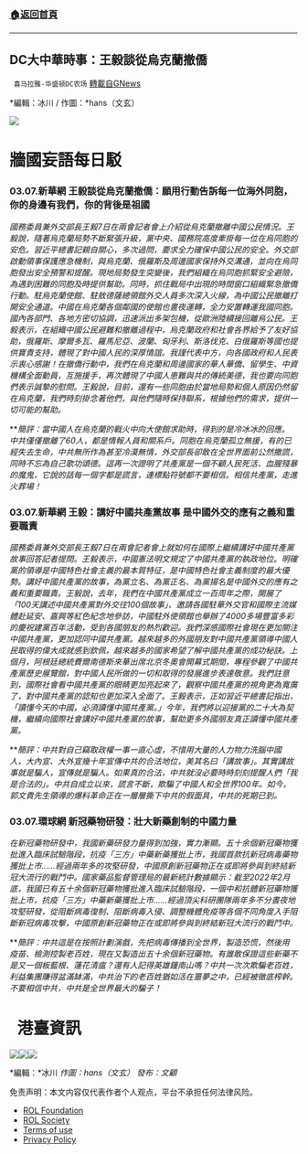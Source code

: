 ###  [:house:返回首頁](https://github.com/ourhimalayas/txt)
---


## DC大中華時事：王毅談從烏克蘭撤僑
` 喜马拉雅-华盛顿DC农场` [轉載自GNews](https://gnews.org/zh-hans/2120827/)

*編輯：冰川 / 作圖：*hans（文玄）

![](http://himalayawashingtondc.org/wp-content/uploads/2021/08/ScreenShot-2021-08-01-at-17.25.09@2x.png)

#   牆國妄語每日駁

### **03.07.新華網 王毅談從烏克蘭撤僑：願用行動告訴每一位海外同胞，你的身邊有我們，你的背後是祖國**

*國務委員兼外交部長王毅7日在兩會記者會上介紹從烏克蘭撤離中國公民情況。王毅說，隨著烏克蘭局勢不斷緊張升級，黨中央、國務院高度牽掛每一位在烏同胞的安危。習近平總書記親自關心，多次過問，要求全力確保中國公民的安全。外交部啟動領事保護應急機制，與烏克蘭、俄羅斯及周邊國家保持外交溝通，並向在烏同胞發出安全預警和提醒。現地局勢發生突變後，我們組織在烏同胞抓緊安全避險，為遇到困難的同胞及時提供幫助。同時，抓住戰局中出現的時間窗口組織緊急撤僑行動。駐烏克蘭使館、駐敖德薩總領館外交人員多次深入火線，為中國公民撤離打開安全通道。中國在烏克蘭各個鄰國的使館也晝夜運轉，全力安置轉運我國同胞。國內各部門、各地方密切協調，迅速派出多架包機，從歐洲陸續接回離烏公民。王毅表示，在組織中國公民避難和撤離過程中，烏克蘭政府和社會各界給予了友好協助，俄羅斯、摩爾多瓦、羅馬尼亞、波蘭、匈牙利、斯洛伐克、白俄羅斯等國也提供寶貴支持，體現了對中國人民的深厚情誼。我謹代表中方，向各國政府和人民表示衷心感謝！在撤僑行動中，我們在烏克蘭和周邊國家的華人華僑、留學生、中資機構全面動員，互施援手，再次體現了中國人患難與共的傳統美德，我也要向同胞們表示誠摯的慰問。王毅說，目前，還有一些同胞由於當地局勢和個人原因仍然留在烏克蘭，我們時刻掛念著他們，與他們隨時保持聯系，根據他們的需求，提供一切可能的幫助。*

***簡評：*當中國人在烏克蘭的戰火中向大使館求助時，得到的是冷冰冰的回應。中共僅僅撤離了60人，都是情報人員和關系戶。同胞在烏克蘭孤立無援，有的已經失去生命，中共無所作為甚至冷漠無情，外交部長卻敢在全世界面前公然撒謊，同時不忘為自己歌功頌德。這再一次證明了共產黨是一個不顧人民死活、血腥殘暴的魔鬼，它說的話每一個字都是謊言，連標點符號都不要相信。相信共產黨，走進火葬場！**

### 03.07.新華網 **王毅：講好中國共產黨故事 是中國外交的應有之義和重要職責**

*國務委員兼外交部長王毅7日在兩會記者會上就如何在國際上繼續講好中國共產黨故事回答記者提問。王毅表示，中國憲法明文規定了中國共產黨的執政地位。明確黨的領導是中國特色社會主義的最本質特征，是中國特色社會主義制度的最大優勢。講好中國共產黨的故事，為黨立名、為黨正名、為黨揚名是中國外交的應有之義和重要職責。王毅說，去年，我們在中國共產黨成立一百周年之際，開展了「100天講述中國共產黨對外交往100個故事」、邀請各國駐華外交官和國際主流媒體赴延安、嘉興等紅色紀念地參訪，中國駐外使領館也舉辦了4000多場豐富多彩的慶祝建黨百年活動，受到各國朋友的熱烈歡迎。我們深感國際社會現在更加關注中國共產黨，更加認同中國共產黨。越來越多的外國朋友對中國共產黨領導中國人民取得的偉大成就感到欽佩，越來越多的國家希望了解中國共產黨的成功秘訣。上個月，阿根廷總統費爾南德斯來華出席北京冬奧會開幕式期間，專程參觀了中國共產黨歷史展覽館，對中國人民所做的一切和取得的發展進步表達敬意。我們註意到，國際社會看中國共產黨的眼睛更加亮起來了，觀察中國共產黨的視角更為寬廣了，對中國共產黨的認知也更加深入全面了。王毅表示，正如習近平總書記指出，「讀懂今天的中國，必須讀懂中國共產黨。」今年，我們將以迎接黨的二十大為契機，繼續向國際社會講好中國共產黨的故事，幫助更多外國朋友真正讀懂中國共產黨。*

***簡評：*中共對自己竊取政權一事一直心虛，不惜用大量的人力物力洗腦中國人，大內宣、大外宣幾十年宣傳中共的合法地位，美其名曰「講故事」。其實講故事就是騙人，宣傳就是騙人。如果真的合法，中共就沒必要時時刻刻提醒人們「我是合法的」。中共自成立以來，謊言不斷，欺騙了中國人和全世界100年。如今，郭文貴先生領導的爆料革命正在一層層撕下中共的假面具，中共的死期已到。**

### 03.07.環球網 新冠藥物研發：壯大新藥創制的中國力量

*在新冠藥物研發中，我國新藥研發力量得到加強，實力漸顯。五十余個新冠藥物獲批進入臨床試驗階段，抗疫「三方」中藥新藥獲批上市，我國首款抗新冠病毒藥物獲批上市……經過兩年多的攻堅研發，中國原創新冠藥物正在或即將參與到終結新冠大流行的戰鬥中。國家藥品監督管理局的最新統計數據顯示：截至2022年2月底，我國已有五十余個新冠藥物獲批進入臨床試驗階段，一個中和抗體新冠藥物獲批上市，抗疫「三方」中藥新藥獲批上市……經過頂尖科研團隊兩年多不分晝夜地攻堅研發，從阻斷病毒復制、阻斷病毒入侵、調整機體免疫等各個不同角度入手阻斷新冠病毒攻擊，中國原創新冠藥物正在或即將參與到終結新冠大流行的戰鬥中。*

***簡評：*中共這是在按照計劃演戲，先把病毒傳播到全世界，製造恐慌，然後用疫苗、檢測控製老百姓，現在又製造出五十余個新冠藥物。有誰敢保證這些新藥不是又一個板藍根、蓮花清瘟？還有人記得英雄鐘南山嗎？中共一次次欺騙老百姓，利益集團賺得盆滿缽滿，中共治下的老百姓猶如活在噩夢之中，已經被徹底榨幹。不要相信中共，中共是全世界最大的騙子！**

#   港臺資訊


![](https://media.discordapp.net/attachments/858887785507323904/950258501672898610/1.PNG?width=1043&amp;height=586)![](https://media.discordapp.net/attachments/858887785507323904/950258613522419752/2.PNG?width=1043&amp;height=586)![](https://media.discordapp.net/attachments/858887785507323904/950258634246459442/3.PNG?width=1043&amp;height=586)




*編輯：*冰川
*作圖：hans（文玄）
發布：文顧*

 

免责声明：本文内容仅代表作者个人观点，平台不承担任何法律风险。

- [ROL Foundation](https://rolfoundation.org/)
- [ROL Society](https://rolsociety.org/)
- [Terms of use](https://gnews.org/terms-of-use-3/)
- [Privacy Policy](https://gnews.org/privacy-policy/)
